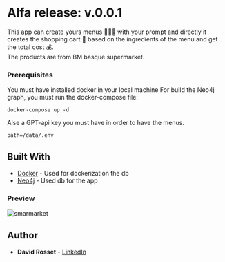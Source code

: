 # Alfa release: v.0.0.1


This app can create yours menus 🥑🥦🍜 with your prompt and directly it creates the shopping cart 🛒 based on the ingredients of the menu and get the total cost 💰.  
The products are from BM basque supermarket.

### Prerequisites
You must have installed docker in your local machine
For build the Neo4j graph, you must run the docker-compose file:


    docker-compose up -d

Alse a GPT-api key you must have in order to have the menus.

    path=/data/.env
    
## Built With

  - [Docker]([https://www.contributor-covenant.org/](https://www.docker.com/)) - Used
    for dockerization the db
  - [Neo4j]([https://creativecommons.org/](https://neo4j.com/)) - Used db for the app

### Preview
![smarmarket](https://github.com/user-attachments/assets/fee65695-df30-4ec3-9d69-90716dac5b46)

## Author

  - **David Rosset** -
    [LinkedIn](https://www.linkedin.com/feed/)
